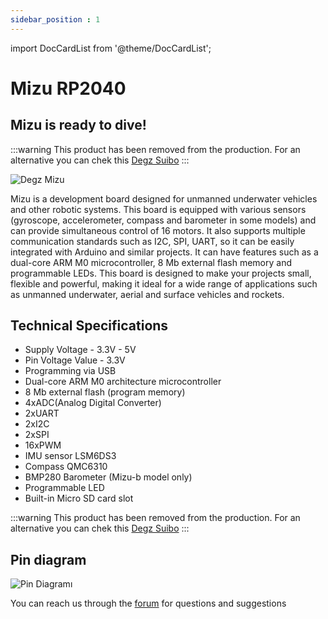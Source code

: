 ```yaml
---
sidebar_position : 1
---
```




import DocCardList from '@theme/DocCardList';
    
# Mizu RP2040

## Mizu is ready to dive!


:::warning
This product has been removed from the production. For an alternative you can chek this [Degz Suibo](/elektronik-kartlar/Kontrol-Kartları/suibo-rp2040/)
:::

![Degz Mizu](./image/DegzMizuRp2040KontrolKarti1.jpg)

Mizu is a development board designed for unmanned underwater vehicles and other robotic systems. This board is equipped with various sensors (gyroscope, accelerometer, compass and barometer in some models) and can provide simultaneous control of 16 motors. It also supports multiple communication standards such as I2C, SPI, UART, so it can be easily integrated with Arduino and similar projects. It can have features such as a dual-core ARM M0 microcontroller, 8 Mb external flash memory and programmable LEDs. This board is designed to make your projects small, flexible and powerful, making it ideal for a wide range of applications such as unmanned underwater, aerial and surface vehicles and rockets.




## Technical Specifications

- Supply Voltage - 3.3V - 5V
- Pin Voltage Value - 3.3V
- Programming via USB
- Dual-core ARM M0 architecture microcontroller
- 8 Mb external flash (program memory)
- 4xADC(Analog Digital Converter)
- 2xUART
- 2xI2C
- 2xSPI
- 16xPWM
- IMU sensor LSM6DS3
- Compass QMC6310
- BMP280 Barometer (Mizu-b model only)
- Programmable LED
- Built-in Micro SD card slot


:::warning
This product has been removed from the production. For an alternative you can chek this [Degz Suibo](/elektronik-kartlar/Kontrol-Kartları/suibo-rp2040/)
:::



## Pin diagram

![Pin Diagramı](./image/DegzMizuRp2040KontrolKarti4.png)

You can reach us through the [forum](https://forum.degzrobotics.com/) for questions and suggestions

<DocCardList />